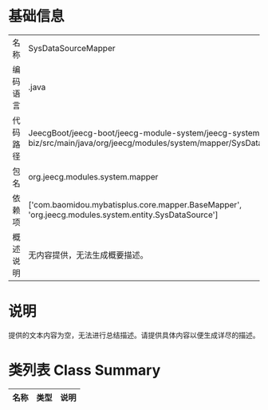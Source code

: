 # 基础信息

|      |      |
|------|------|
| 名称 | SysDataSourceMapper |
| 编码语言 | .java |
| 代码路径 | JeecgBoot/jeecg-boot/jeecg-module-system/jeecg-system-biz/src/main/java/org/jeecg/modules/system/mapper/SysDataSourceMapper.java |
| 包名 | org.jeecg.modules.system.mapper |
| 依赖项 | ['com.baomidou.mybatisplus.core.mapper.BaseMapper', 'org.jeecg.modules.system.entity.SysDataSource'] |
| 概述说明 | 无内容提供，无法生成概要描述。 |

# 说明

提供的文本内容为空，无法进行总结描述。请提供具体内容以便生成详尽的描述。

# 类列表 Class Summary

| 名称   | 类型  | 说明 |
|-------|------|-------------|




